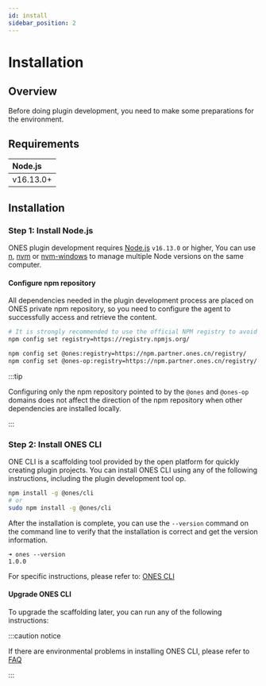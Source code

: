 ```yaml
---
id: install
sidebar_position: 2
---
```


# Installation

## Overview

Before doing plugin development, you need to make some preparations for the environment.

## Requirements

| Node.js   |
| :-------- |
| v16.13.0+ |

## Installation

### Step 1: Install Node.js

ONES plugin development requires [Node.js](https://nodejs.org/en/) `v16.13.0` or higher, You can use [n](https://github.com/tj/n), [nvm](https://github.com/creationix/nvm) or [nvm-windows](https://github.com/coreybutler/nvm-windows) to manage multiple Node versions on the same computer.

#### Configure npm repository

All dependencies needed in the plugin development process are placed on ONES private npm repository, so you need to configure the agent to successfully access and retrieve the content.

```bash
# It is strongly recommended to use the official NPM registry to avoid dependency issues
npm config set registry=https://registry.npmjs.org/

npm config set @ones:registry=https://npm.partner.ones.cn/registry/
npm config set @ones-op:registry=https://npm.partner.ones.cn/registry/
```

:::tip

Configuring only the npm repository pointed to by the `@ones` and `@ones-op` domains does not affect the direction of the npm repository when other dependencies are installed locally.

:::

### Step 2: Install ONES CLI

ONE CLI is a scaffolding tool provided by the open platform for quickly creating plugin projects. You can install ONES CLI using any of the following instructions, including the plugin development tool op.

```bash npm2yarn
npm install -g @ones/cli
# or
sudo npm install -g @ones/cli
```

After the installation is complete, you can use the `--version` command on the command line to verify that the installation is correct and get the version information.

```
➜ ones --version
1.0.0
```

For specific instructions, please refer to: [ONES CLI](../tools/cli/index.mdx)

#### Upgrade ONES CLI

To upgrade the scaffolding later, you can run any of the following instructions:

:::caution notice

If there are environmental problems in installing ONES CLI, please refer to [FAQ](../faq/environment/ones-cli.mdx)

:::

